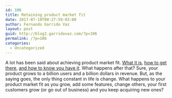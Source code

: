 ```yaml
---
id: 106
title: Retaining product market fit
date: 2017-07-10T00:27:59-03:00
author: Fernando Garrido Vaz
layout: post
guid: http://blog2.garridovaz.com/?p=106
permalink: /?p=106
categories:
  - Uncategorized
---
```

A lot has been said about achieving product market fit. [What it is](http://web.archive.org/web/20070701074943/http://blog.pmarca.com/2007/06/the-pmarca-gu-2.html), [how to get there](), [and how to know you have it](). What happens after that? Sure, your product grows to a billion users and a billion dollars in revenue. But, as the saying goes, the only thing constant in life is change. What happens to your product market fit as you grow, add some features, change others, your first customers grow (or go out of business) and you keep acquiring new ones?